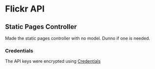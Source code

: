 # Flickr API

## Static Pages Controller
Made the static pages controller with no model. Dunno if one is needed. 



### Credentials

The API keys were encrypted using [Credentials](https://webcrunch.com/posts/the-complete-guide-to-ruby-on-rails-encrypted-credentials)

